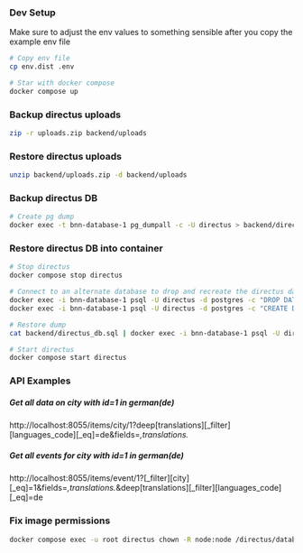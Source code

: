 ### Dev Setup
Make sure to adjust the env values to something sensible after you copy the example env file
```bash
# Copy env file
cp env.dist .env

# Star with docker compose
docker compose up

```

### Backup directus uploads
```bash
zip -r uploads.zip backend/uploads
```

### Restore directus uploads
```bash
unzip backend/uploads.zip -d backend/uploads
```

### Backup directus DB
```bash
# Create pg dump
docker exec -t bnn-database-1 pg_dumpall -c -U directus > backend/directus_db.sql
```

### Restore directus DB into container
```bash
# Stop directus
docker compose stop directus

# Connect to an alternate database to drop and recreate the directus database
docker exec -i bnn-database-1 psql -U directus -d postgres -c "DROP DATABASE IF EXISTS directus;"
docker exec -i bnn-database-1 psql -U directus -d postgres -c "CREATE DATABASE directus;"

# Restore dump
cat backend/directus_db.sql | docker exec -i bnn-database-1 psql -U directus -d directus

# Start directus
docker compose start directus
```

### API Examples

##### Get all data on city with id=1 in german(de)
http://localhost:8055/items/city/1?deep[translations][_filter][languages_code][_eq]=de&fields=*,translations.*

##### Get all events for city with id=1 in german(de)
http://localhost:8055/items/event/1?[_filter][city][_eq]=1&fields=*,translations.*&deep[translations][_filter][languages_code][_eq]=de

### Fix image permissions
```bash
docker compose exec -u root directus chown -R node:node /directus/database /directus/extensions /directus/uploads
```